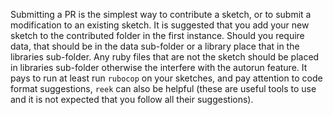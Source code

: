 Submitting a PR is the simplest way to contribute a sketch, or to submit a modification to an existing sketch. It is suggested that you add your new sketch to the contributed folder in the first instance.  Should you require data, that should be in the data sub-folder or a library place that in the libraries sub-folder. Any ruby files that are not the sketch should be placed in libraries sub-folder otherwise the interfere with the autorun feature. It pays to run at least run `rubocop` on your sketches, and pay attention to code format suggestions, `reek` can also be helpful (these are useful tools to use and it is not expected that you follow all their suggestions).
